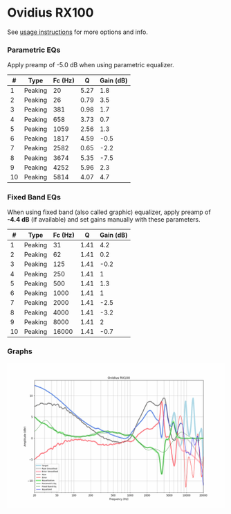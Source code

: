 # Ovidius RX100
See [usage instructions](https://github.com/jaakkopasanen/AutoEq#usage) for more options and info.

### Parametric EQs
Apply preamp of -5.0 dB when using parametric equalizer.

|   # | Type    |   Fc (Hz) |    Q |   Gain (dB) |
|-----|---------|-----------|------|-------------|
|   1 | Peaking |        20 | 5.27 |         1.8 |
|   2 | Peaking |        26 | 0.79 |         3.5 |
|   3 | Peaking |       381 | 0.98 |         1.7 |
|   4 | Peaking |       658 | 3.73 |         0.7 |
|   5 | Peaking |      1059 | 2.56 |         1.3 |
|   6 | Peaking |      1817 | 4.59 |        -0.5 |
|   7 | Peaking |      2582 | 0.65 |        -2.2 |
|   8 | Peaking |      3674 | 5.35 |        -7.5 |
|   9 | Peaking |      4252 | 5.96 |         2.3 |
|  10 | Peaking |      5814 | 4.07 |         4.7 |

### Fixed Band EQs
When using fixed band (also called graphic) equalizer, apply preamp of **-4.4 dB** (if available) and set gains manually with these parameters.

|   # | Type    |   Fc (Hz) |    Q |   Gain (dB) |
|-----|---------|-----------|------|-------------|
|   1 | Peaking |        31 | 1.41 |         4.2 |
|   2 | Peaking |        62 | 1.41 |         0.2 |
|   3 | Peaking |       125 | 1.41 |        -0.2 |
|   4 | Peaking |       250 | 1.41 |         1   |
|   5 | Peaking |       500 | 1.41 |         1.3 |
|   6 | Peaking |      1000 | 1.41 |         1   |
|   7 | Peaking |      2000 | 1.41 |        -2.5 |
|   8 | Peaking |      4000 | 1.41 |        -3.2 |
|   9 | Peaking |      8000 | 1.41 |         2   |
|  10 | Peaking |     16000 | 1.41 |        -0.7 |

### Graphs
![](./Ovidius%20RX100.png)
